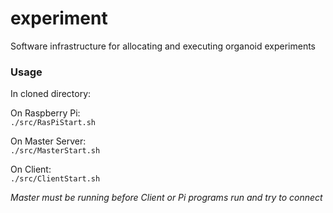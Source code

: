 # experiment
Software infrastructure for allocating and executing organoid experiments

### Usage
In cloned directory:  
  
On Raspberry Pi:  
```./src/RasPiStart.sh ```  

On Master Server:  
```./src/MasterStart.sh ```  

On Client:  
```./src/ClientStart.sh ```  

*Master must be running before Client or Pi programs run and try to connect*
